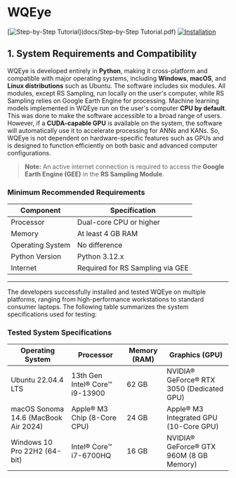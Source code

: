 # WQEye

[![Step-by-Step Tutorial](https://img.shields.io/badge/Step--by--Step%20Tutorial-PDF%20Guide-blue)](docs/Step-by-Step Tutorial.pdf)
[![Installation](https://img.shields.io/badge/Installation-PDF%20Guide-green)](docs/Installation.pdf)

## 1. System Requirements and Compatibility

WQEye is developed entirely in **Python**, making it cross-platform and compatible with major operating systems, including **Windows**, **macOS**, and **Linux distributions** such as Ubuntu. 
The software includes six modules. All modules, except RS Sampling, run locally on the user's computer, while RS Sampling relies on Google Earth Engine for processing. Machine learning models implemented in WQEye run on the user's computer **CPU by default**. This was done to make the software accessible to a broad range of users. However, if a **CUDA-capable GPU** is available on the system, the software will automatically use it to accelerate processing for ANNs and KANs. So, WQEye is not dependent on hardware-specific features such as GPUs and is designed to function efficiently on both basic and advanced computer configurations.

> **Note:** An active internet connection is required to access the **Google Earth Engine (GEE)** in the **RS Sampling Module**.

### Minimum Recommended Requirements

| Component       | Specification            |
|-----------------|--------------------------|
| Processor       | Dual-core CPU or higher   |
| Memory          | At least 4 GB RAM         |
| Operating System| No difference             |
| Python Version  | Python 3.12.x             |
| Internet        | Required for RS Sampling via GEE |

---

The developers successfully installed and tested WQEye on multiple platforms, ranging from high-performance workstations to standard consumer laptops. The following table summarizes the system specifications used for testing:

### Tested System Specifications

| Operating System                       | Processor                            | Memory (RAM) | Graphics (GPU)                          |
|----------------------------------------|--------------------------------------|---------------|------------------------------------------|
| Ubuntu 22.04.4 LTS                     | 13th Gen Intel® Core™ i9-13900       | 62 GB         | NVIDIA® GeForce® RTX 3050 (Dedicated GPU) |
| macOS Sonoma 14.6 (MacBook Air 2024)   | Apple® M3 Chip (8-Core CPU)          | 24 GB         | Apple® M3 Integrated GPU (10-Core GPU)  |
| Windows 10 Pro 22H2 (64-bit)           | Intel® Core™ i7-6700HQ               | 16 GB         | NVIDIA® GeForce® GTX 960M (8 GB Memory) |

